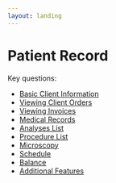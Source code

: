 ```yaml
---
layout: landing
---
```


# Patient Record

Key questions:

* [Basic Client Information](basic-client-information.md)&#x20;
* [Viewing Client Orders](viewing-client-orders.md)&#x20;
* [Viewing Invoices](viewing-invoices.md)&#x20;
* [Medical Records ](medical-records.md)
* [Analyses List](medical-tests-list.md)
* [Procedure List ](list-of-procedures.md)
* [Microscopy](microscopy.md)
* [Schedule](schedule.md)&#x20;
* [Balance](balance.md)&#x20;
* [Additional Features](additional-features.md)
